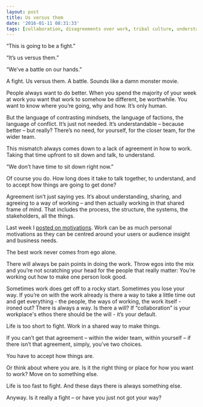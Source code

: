 ```yaml
---
layout: post
title: Us versus them
date: '2016-01-11 08:31:33'
tags: [collaboration, disagreements over work, tribal culture, understanding]
---
```

“This is going to be a fight.”

“It’s us versus them.”

“We’ve a battle on our hands.”

A fight. Us versus them. A battle. Sounds like a damn monster movie.

People always want to do better. When you spend the majority of your week at work you want that work to somehow be different, be worthwhile. You want to know where you’re going, why and how. It’s only human.

But the language of contrasting mindsets, the language of factions, the language of conflict. It’s just not needed. It’s understandable – because better – but really? There’s no need, for yourself, for the closer team, for the wider team.

This mismatch always comes down to a lack of agreement in how to work. Taking that time upfront to sit down and talk, to understand.

“We don’t have time to sit down right now.”

Of course you do. How long does it take to talk together, to understand, and to accept how things are going to get done?

Agreement isn’t just saying yes. It’s about understanding, sharing, and agreeing to a way of working – and then actually working in that shared frame of mind. That includes the process, the structure, the systems, the stakeholders, all the things.

Last week I [posted on motivations](/motivations-of-users). Work can be as much personal motivations as they can be centred around your users or audience insight and business needs.

The best work never comes from ego alone.

There will always be pain points in doing the work. Throw egos into the mix and you’re not scratching your head for the people that really matter: You’re working out how to make one person look good.

Sometimes work does get off to a rocky start. Sometimes you lose your way. If you’re on with the work already is there a way to take a little time out and get everything - the people, the ways of working, the work itself - ironed out? There is always a way. Is there a will? If “collaboration” is your workplace's ethos there should be the will - it’s your default.

Life is too short to fight. Work in a shared way to make things.

If you can’t get that agreement – within the wider team, within yourself – if there isn’t that agreement, simply, you’ve two choices.

You have to accept how things are.

Or think about where you are. Is it the right thing or place for how you want to work? Move on to something else.

Life is too fast to fight. And these days there is always something else.

Anyway. Is it really a fight – or have you just not got your way?
